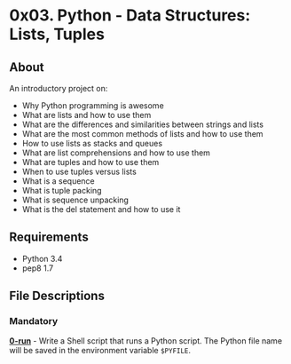 # 0x03. Python - Data Structures: Lists, Tuples
## About
An introductory project on:
- Why Python programming is awesome
- What are lists and how to use them
- What are the differences and similarities between strings and lists
- What are the most common methods of lists and how to use them
- How to use lists as stacks and queues
- What are list comprehensions and how to use them
- What are tuples and how to use them
- When to use tuples versus lists
- What is a sequence
- What is tuple packing
- What is sequence unpacking
- What is the del statement and how to use it

## Requirements
- Python 3.4
- pep8 1.7
## File Descriptions
### Mandatory
**[0-run](0-run)** - Write a Shell script that runs a Python script. The Python file name will be saved in the environment variable `$PYFILE`.

